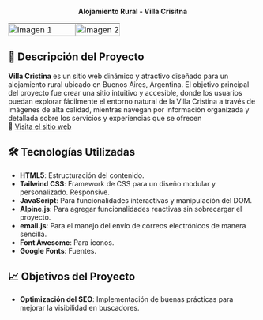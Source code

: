 <p align="center">
<strong>Alojamiento Rural - Villa Crisitna</strong> 
</p>  
<table>
    <tr>
    <td style="padding: 0; width: 60%;"><img src="https://github.com/user-attachments/assets/35a152ce-e922-45b7-a6bf-ea9d462db8c5" alt="Imagen 1" style="width: 100%; height: auto; object-fit: cover;"></td>
    <td style="padding: 0; width: 60%;"><img src="https://github.com/user-attachments/assets/1286b4d1-b819-469e-bc31-1ff6d772ed21" alt="Imagen 2" style="width: 100%; height: auto; object-fit: cover;"></td>
  </tr>
</table>

## 🏡 **Descripción del Proyecto**

**Villa Cristina** es un sitio web dinámico y atractivo diseñado para un alojamiento rural ubicado en Buenos Aires, Argentina. El objetivo principal del proyecto fue crear una sitio intuitivo y accesible, donde los usuarios puedan explorar fácilmente el entorno natural de la Villa Cristina a través de imágenes de alta calidad, mientras navegan por información organizada y detallada sobre los servicios y experiencias que se ofrecen <br>
🔗 [Visita el sitio web](https://www.villacristinarg.com/)

## 🛠️ **Tecnologías Utilizadas**

- **HTML5**: Estructuración del contenido.
- **Tailwind CSS**: Framework de CSS para un diseño modular y personalizado. Responsive.
- **JavaScript**: Para funcionalidades interactivas y manipulación del DOM.
- **Alpine.js**: Para agregar funcionalidades reactivas sin sobrecargar el proyecto.
- **email.js**: Para el manejo del envío de correos electrónicos de manera sencilla.
- **Font Awesome**: Para iconos.
- **Google Fonts**: Fuentes.
  
## 📈 **Objetivos del Proyecto**

- **Optimización del SEO**: Implementación de buenas prácticas para mejorar la visibilidad en buscadores.





